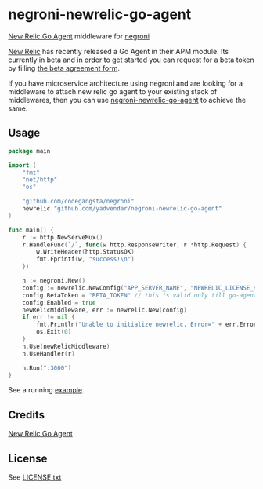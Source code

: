 # negroni-newrelic-go-agent
[New Relic Go Agent](https://github.com/newrelic/go-agent) middleware for [negroni](https://github.com/codegangsta/negroni)

[New Relic](https://newrelic.com) has recently released a Go Agent in their APM module. Its currently in beta and in order to get started you can request for a beta token by filling [the beta agreement form](http://goo.gl/forms/Rcv1b10Qvt1ENLlr1).
 
If you have microservice architecture using negroni and are looking for a middleware to attach new relic go agent to your existing stack of middlewares, then you can use [negroni-newrelic-go-agent](https://github.com/yadvendar/negroni-newrelic-go-agent) to achieve the same.

Usage
-----

```go
package main

import (
	"fmt"
	"net/http"
	"os"

	"github.com/codegangsta/negroni"
	newrelic "github.com/yadvendar/negroni-newrelic-go-agent"
)

func main() {
	r := http.NewServeMux()
	r.HandleFunc(`/`, func(w http.ResponseWriter, r *http.Request) {
		w.WriteHeader(http.StatusOK)
		fmt.Fprintf(w, "success!\n")
	})

	n := negroni.New()
	config := newrelic.NewConfig("APP_SERVER_NAME", "NEWRELIC_LICENSE_KEY")
	config.BetaToken = "BETA_TOKEN" // this is valid only till go-agent is in beta
	config.Enabled = true
	newRelicMiddleware, err := newrelic.New(config)
	if err != nil {
		fmt.Println("Unable to initialize newrelic. Error=" + err.Error())
		os.Exit(0)
	}
	n.Use(newRelicMiddleware)
	n.UseHandler(r)

	n.Run(":3000")
}

```

See a running [example](https://github.com/yadvendar/negroni-newrelic-go-agent/blob/master/example/example.go).

Credits
-------

[New Relic Go Agent](https://github.com/newrelic/go-agent)

License
-------

See [LICENSE.txt](https://github.com/newrelic/go-agent/blob/master/LICENSE.txt)
